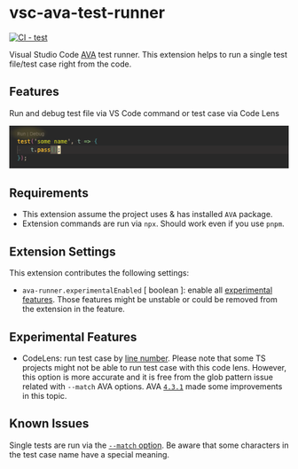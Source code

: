 # vsc-ava-test-runner
[![CI - test](https://github.com/sculpt0r/vsc-ava-test-runner/actions/workflows/test.yml/badge.svg?branch=master)](https://github.com/sculpt0r/vsc-ava-test-runner/actions/workflows/test.yml)

Visual Studio Code [AVA](https://github.com/avajs/ava) test runner. This extension helps to run a single test file/test case right from the code.

## Features

Run and debug test file via VS Code command or test case via Code Lens

![code lens](images/readme.png)
## Requirements

- This extension assume the project uses & has installed `AVA` package.
- Extension commands are run via `npx`. Should work even if you use `pnpm`.

## Extension Settings

This extension contributes the following settings:

* `ava-runner.experimentalEnabled` [ boolean ]: enable all [experimental features](#experimental-features). Those features might be unstable or could be removed from the extension in the feature.

## Experimental Features

* CodeLens: run test case by [line number](https://github.com/avajs/ava/blob/main/docs/05-command-line.md#running-tests-at-specific-line-numbers). Please note that some TS projects might not be able to run test case with this code lens. However, this option is more accurate and it is free from the glob pattern issue related with `--match` AVA options. AVA [`4.3.1`](https://github.com/avajs/ava/releases/tag/v4.3.1) made some improvements in this topic.

## Known Issues
Single tests are run via the [`--match` option](https://github.com/avajs/ava/blob/main/docs/05-command-line.md#running-tests-with-matching-titles). Be aware that some characters in the test case name have a special meaning.
